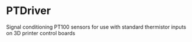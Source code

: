# PTDriver
Signal conditioning PT100 sensors for use with standard thermistor inputs on 3D printer control boards
